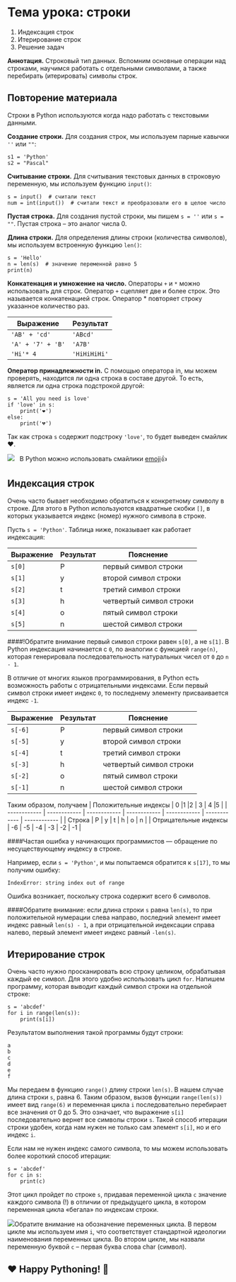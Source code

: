 Тема урока: строки 
===================

1.  Индексация строк
2.  Итерирование строк
3.  Решение задач

**Аннотация.** Строковый тип данных. Вспомним основные операции над
строками, научимся работать с отдельными символами, а также перебирать
(итерировать) символы строк.

Повторение материала
--------------------

Строки в Python используются когда надо работать с текстовыми данными.

**Создание строки.** Для создания строк, мы используем парные кавычки
`''` или `""`:

    s1 = 'Python'
    s2 = "Pascal"

**Считывание строки.** Для считывания текстовых данных в строковую
переменную, мы используем функцию `input()`:

    s = input()  # считали текст
    num = int(input())  # считали текст и преобразовали его в целое число

**Пустая строка.** Для создания пустой строки, мы пишем `s = ''` или
`s = ""`. Пустая строка – это аналог числа 0.

**Длина строки.** Для определения длины строки (количества символов), мы
используем встроенную функцию `len()`:

    s = 'Hello'
    n = len(s)  # значение переменной равно 5
    print(n)

**Конкатенация и умножение на число.** Операторы `+` и `*` можно
использовать для строк. Оператор `+` сцепляет две и более строк. Это
называется конкатенацией строк. Оператор \* повторяет строку указанное
количество раз. 

| Выражение  |  Результат |
| ------------ | ------------ |
|  `'AB' + 'cd'`   | `'ABcd'`  |
| `'A' + '7' + 'B'`  |   `'A7B'` |
|  `'Hi'* 4` |   `'HiHiHiHi'` |


**Оператор принадлежности in.** С помощью оператора in, мы можем
проверять, находится ли одна строка в составе другой. То есть, является
ли одна строка подстрокой другой:

    s = 'All you need is love'
    if 'love' in s:
        print('❤️')
    else:
        print('💔')
        

Так как строка `s` содержит подстроку `'love'`, то будет выведен смайлик
❤️.

![](./Stepik_files/1.png)   В Python можно использовать смайлики
[emoji](https://pypi.org/project/emoji/)👍

Индексация строк
----------------

Очень часто бывает необходимо обратиться к конкретному символу в строке.
Для этого в Python используются квадратные скобки `[]`, в которых
указывается индекс (номер) нужного символа в строке.

Пусть `s = 'Python'`. Таблица ниже, показывает как работает индексация:

 | Выражение  | Результат  | Пояснение|
 | ----------- |-----------| -------------------------|
  |`s[0]`    |  P          | первый символ строки|
 | `s[1]`     | y          | второй символ строки|
 | `s[2]`     | t          | третий символ строки|
 | `s[3]`     | h           |четвертый символ строки|
 | `s[4]`     | o           |пятый символ строки|
  |`s[5]`     | n           |шестой символ строки|

####!Обратите внимание первый символ строки равен
`s[0]`, а не `s[1]`. В Python индексация начинается с `0`, по аналогии с
функцией `range(n)`, которая генерировала последовательность натуральных
чисел от `0` до `n - 1`.

В отличие от многих языков программирования, в Python есть возможность
работы с отрицательными индексами. Если первый символ строки имеет
индекс `0`, то последнему элементу присваивается индекс `-1`.

 | Выражение|   Результат |  Пояснение|
  |-----------| -----------| -------------------------|
  |`s[-6]` |    P        |   первый символ строки|
  |`s[-5]`   |  y        |   второй символ строки|
  |`s[-4]`  |   t        |   третий символ строки|
  |`s[-3]`  |   h      |     четвертый символ строки|
  |`s[-2]`  |   o     |      пятый символ строки|
  |`s[-1]`  |   n    |       шестой символ строки|

Таким образом, получаем
| Положительные индексы  | 0  |1   |2   | 3  | 4   |5 |
| ------------ | ------------ | ------------ | ------------ | ------------ | ------------ | ------------ |
| Строка  | P  | y  | t  | h  |  o | n |
| Отрицательные индексы  | -6  |  -5 |  -4 | -3  | -2  | -1 |




####Частая ошибка у начинающих программистов — обращение по несуществующему индексу в строке.

Например, если `s = 'Python'`, и мы попытаемся обратится к `s[17]`, то
мы получим ошибку:

    IndexError: string index out of range

Ошибка возникает, поскольку строка содержит всего 6 символов.

####Обратите внимание: если длина строки `s`
равна `len(s)`, то при положительной нумерации слева направо, последний
элемент имеет индекс равный `len(s) - 1`, а при отрицательной индексации
справа налево, первый элемент имеет индекс равный `-len(s)`.

Итерирование строк
------------------

Очень часто нужно просканировать всю строку целиком, обрабатывая каждый
ее символ. Для этого удобно использовать цикл `for`. Напишем программу,
которая выводит каждый символ строки на отдельной строке:

    s = 'abcdef'
    for i in range(len(s)):
        print(s[i])

Результатом выполнения такой программы будут строки:

    a
    b
    c
    d
    e
    f

Мы передаем в функцию `range()` длину строки `len(s)`. В нашем случае
длина строки `s`, равна 6. Таким образом, вызов функции `range(len(s))`
имеет вид `range(6)` и переменная цикла `i` последовательно перебирает
все значения от 0 до 5. Это означает, что выражение `s[i]`
последовательно вернет все символы строки `s`. Такой способ итерации
строки удобен, когда нам нужен не только сам элемент `s[i]`, но и его
индекс `i`.

Если нам не нужен индекс самого символа, то мы можем использовать более
короткий способ итерации:

    s = 'abcdef'
    for c in s:
        print(c)

Этот цикл пройдет по строке `s`, придавая переменной цикла `c` значение
каждого символа (!) в отличии от предыдущего цикла, в котором переменная
цикла «бегала» по индексам строки.

![](./Stepik_files/1(2).png)Обратите внимание на обозначение переменных
цикла. В первом цикле мы используем имя `i`, что соответствует
стандартной идеологии наименования переменных цикла. Во втором цикле, мы
назвали переменную буквой `c` – первая буква слова char (символ).

❤️ Happy Pythoning! 🐍 
---------------------
